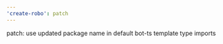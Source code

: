 ```yaml
---
'create-robo': patch
---
```


patch: use updated package name in default bot-ts template type imports
